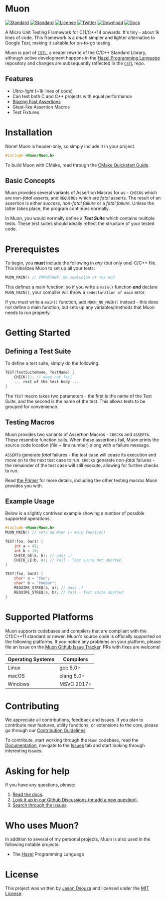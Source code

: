 # Muon
[![Standard](https://img.shields.io/badge/C-11/14/17-blue.svg)](https://en.wikipedia.org/wiki/C_(programming_language))
[![Standard](https://img.shields.io/badge/C%2B%2B-11/14/17/20-blue.svg)](https://en.wikipedia.org/wiki/C%2B%2B)
[![License](https://img.shields.io/github/license/jasmcaus/Muon?label=license)][license]
[![Twitter](https://img.shields.io/twitter/follow/jasmcaus.svg?style=flatl&label=Follow&logo=twitter&logoColor=white&color=1da1f2)][twitter-badge]
[![Download](https://img.shields.io/badge/download%20%20-link-green.svg)](https://github.com/jasmcaus/Muon/releases)
[![Docs](https://img.shields.io/badge/docs%20%20-online-green.svg)][docs]

A Micro Unit Testing Framework for C11/C++14 onwards. It's tiny - about 1k lines of code. This framework is a *much* simpler and lighter alternative to Google Test, making it suitable for on-to-go testing. 

Muon is part of [`CSTL`](https://github.com/jasmcaus/CSTL), a neater rewrite of the C/C++ Standard Library, although active development happens in the [Hazel Programming Language](https://github.com/HazelLang/Hazel) repository and changes are subsequently reflected in the [`CSTL`](https://github.com/jasmcaus/CSTL) repo.

## Features
* *Ultra-light* (~1k lines of code)
* Can test both C and C++ projects with equal performance
* [Blazing Fast Assertions](https://github.com/jasmcaus/Muon/blob/dev/benchmarks)
* Gtest-like Assertion Macros
* Test Fixtures 

# Installation
None! Muon is header-only, so simply include it in your project. 
```c
#include <Muon/Muon.h>
```

To build Muon with CMake, read through the [CMake Quickstart Guide](https://github.com/jasmcaus/Muon/blob/dev/docs/CMake-quickstart.md).


## Basic Concepts
Muon provides several variants of Assertion Macros for us - `CHECK`s which are *non-fatal* asserts, and `REQUIRE`s which are *fatal* asserts. The result of an assertion is either *success*, *non-fatal failure* or a *fatal failure*. Unless the latter takes place, the program continues normally. 

In Muon, you would normally define a ***Test Suite*** which contains multiple tests. These test suites should ideally reflect the structure of your tested code. 


# Prerequistes
To begin, you **must** include the following in *any* (but only one) C/C++ file. This initializes Muon to set up all your tests:
```c
MUON_MAIN() // IMPORTANT: No semicolon at the end 
```
This defines a main function, so if you write a `main()` function ***and*** declare `MUON_MAIN()`, your compiler will throw a `redeclaration of main` error. 

If you must write a `main()` function, add `MUON_NO_MAIN()` instead - this does not define a main function, but sets up any variables/methods that Muon needs to run properly.


# Getting Started
## Defining a Test Suite
To define a test suite, simply do the following:
```c
TEST(TestSuiteName, TestName) {
    CHECK(1); // does not fail
    ... rest of the test body ...
}
```
The `TEST` macro takes two parameters - the first is the name of the Test Suite, and the second is the name of the test. This allows tests to be grouped for convenience. 


## Testing Macros
Muon provides two variants of Assertion Macros - `CHECK`s and `ASSERT`s. These resemble function calls. When these assertions fail, Muon prints the source code location (file + line number) along with a failure message. 

`ASSERT`s generate *fatal* failures - the test case will cease its execution and move on to the next test case to run. 
`CHECK`s generate *non-fatal* failures - the remainder of the test case will still execute, allowing for further checks to run. 

Read [the Primer](https://github.com/jasmcaus/Muon/blob/dev/docs/muon-primer.md) for more details, including the other testing macros Muon provides you with.


## Example Usage
Below is a slightly contrived example showing a number of possible supported operations:
```C
#include <Muon/Muon.h>
MUON_MAIN() // sets up Muon (+ main function)

TEST(foo, bar1) {
    int a = 42; 
    int b = 13; 
    CHECK_GE(a, b); // pass :)
    CHECK_LE(b, 8); // fail - Test suite not aborted 
}

TEST(foo, bar2) {
    char* a = "foo";
    char* b = "foobar";
    REQUIRE_STREQ(a, a); // pass :)
    REQUIRE_STREQ(a, b); // fail - Test suite aborted
}
```


# Supported Platforms
Muon supports codebases and compilers that are compliant with the C11/C++11 standard or newer. Muon's source code is officially supported on the following platforms. If you notice any problems on your platform, please file an issue on the [Muon Github Issue Tracker][issues]. PRs with fixes are welcome! 

Operating Systems          | Compilers       
-------------------------- | -------------------------- 
Linux                      | gcc 5.0+ 
macOS                      | clang 5.0+
Windows                    | MSVC 2017+


# Contributing
We appreciate all contributions, feedback and issues. If you plan to contribute new features, utility functions, or extensions to the core, please go through our [Contribution Guidelines][contributing].

To contribute, start working through the `Muon` codebase, read the [Documentation][docs], navigate to the [Issues][issues] tab and start looking through interesting issues. 


# Asking for help
If you have any questions, please:
1. [Read the docs][docs].
2. [Look it up in our Github Discussions (or add a new question)][discussions].
2. [Search through the issues][issues].


# Who uses Muon?
In addition to several of my personal projects, Muon is also used in the following notable projects:
* The [Hazel](https://github.com/HazelLang/Hazel) Programming Language


# License 
This project was written by [Jason Dsouza](https://github.com/jasmcaus) and licensed under the [MIT License](LICENSE).

[contributing]: https://github.com/jasmcaus/Muon/blob/dev/.github/CONTRIBUTING.md
[docs]: https://github.com/jasmcaus/Muon/blob/dev/docs
[discussions]: https://github.com/jasmcaus/Muon/discussions
[issues]: https://github.com/jasmcaus/Muon/issues

[twitter-badge]: https://twitter.com/jasmcaus
[license]: https://github.com/jasmcaus/Muon/blob/dev/LICENSE